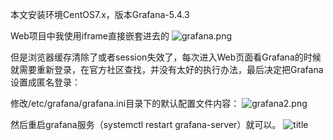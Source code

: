本文安装环境CentOS7.x，版本Grafana-5.4.3

Web项目中我使用iframe直接嵌套进去的
![grafana.png](0)

但是浏览器缓存清除了或者session失效了，每次进入Web页面看Grafana的时候就需要重新登录，在官方社区查找，并没有太好的执行办法，最后决定把Grafana设置成匿名登录：

修改/etc/grafana/grafana.ini目录下的默认配置文件内容：
![grafana2.png](1)


然后重启grafana服务（systemctl restart grafana-server）就可以。
![title](../../.local/static/2020/3/6/1586573119540.1586573119672.png)